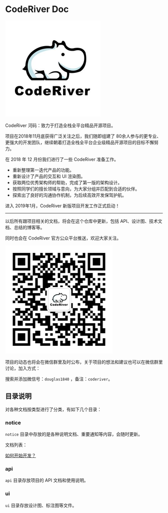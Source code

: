 # CodeRiver Doc

![logo](./logo.png)

CodeRiver 河码：致力于打造全栈全平台精品开源项目。

项目在2018年11月底获得广泛关注之后，我们随即组建了 80余人参与的更专业、更强大的开发团队，继续朝着打造全栈全平台企业级精品开源项目的目标不懈努力。

 在 2018 年 12 月份我们进行了一些 CodeRiver 准备工作。

- 重新整理第一迭代产品的功能。
- 重新设计了产品的交互和 UI 渲染图。
- 获取两位优秀架构师的帮助，完成了第一版的架构设计。
- 按照同学们的擅长领域与意向，为大家分组并匹配到合适的伙伴。
- 探索出了良好的沟通协作机制，为后续高效开发保驾护航。

进入 2019年1月，CodeRiver 新版项目开发工作正式启动！

---

以后所有跟项目相关的文档，将会在这个仓库中更新，包括 API、设计图、技术文档、总结的博客等。

同时也会在 CodeRiver 官方公众平台推送，欢迎大家关注。

![qrcode](./qrcode.jpg)

项目的动态也将会在微信群里及时公布，关于项目的想法和建议也可以在微信群里讨论，加入方式：

搜索并添加微信号：`douglas1840` ，备注：`coderiver`。

## 目录说明

对各种文档按类型进行了分类，有如下几个目录：

### notice

`notice` 目录中存放的是各种说明文档、重要通知等内容，会随时更新。

文档列表：

[如何开始开发？](/notice/如何开始开发.md)

### api

`api` 目录存放项目的 API 文档和使用说明。

### ui

`ui` 目录存放设计图、标注图等文件。